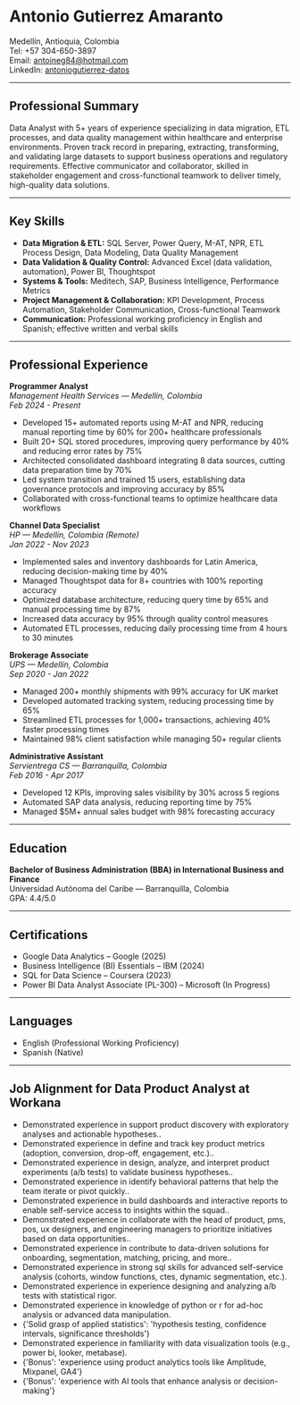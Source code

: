 # Antonio Gutierrez Amaranto

Medellín, Antioquia, Colombia  
Tel: +57 304-650-3897  
Email: antoineg84@hotmail.com  
LinkedIn: [antoniogutierrez-datos](https://linkedin.com/in/antoniogutierrez-datos)

---

## Professional Summary

Data Analyst with 5+ years of experience specializing in data migration, ETL processes, and data quality management within healthcare and enterprise environments. Proven track record in preparing, extracting, transforming, and validating large datasets to support business operations and regulatory requirements. Effective communicator and collaborator, skilled in stakeholder engagement and cross-functional teamwork to deliver timely, high-quality data solutions.

---

## Key Skills

- **Data Migration & ETL:** SQL Server, Power Query, M-AT, NPR, ETL Process Design, Data Modeling, Data Quality Management
- **Data Validation & Quality Control:** Advanced Excel (data validation, automation), Power BI, Thoughtspot
- **Systems & Tools:** Meditech, SAP, Business Intelligence, Performance Metrics
- **Project Management & Collaboration:** KPI Development, Process Automation, Stakeholder Communication, Cross-functional Teamwork
- **Communication:** Professional working proficiency in English and Spanish; effective written and verbal skills

---

## Professional Experience

**Programmer Analyst**  
*Management Health Services — Medellín, Colombia*  
_Feb 2024 - Present_  
- Developed 15+ automated reports using M-AT and NPR, reducing manual reporting time by 60% for 200+ healthcare professionals  
- Built 20+ SQL stored procedures, improving query performance by 40% and reducing error rates by 75%  
- Architected consolidated dashboard integrating 8 data sources, cutting data preparation time by 70%  
- Led system transition and trained 15 users, establishing data governance protocols and improving accuracy by 85%  
- Collaborated with cross-functional teams to optimize healthcare data workflows

**Channel Data Specialist**  
*HP — Medellín, Colombia (Remote)*  
_Jan 2022 - Nov 2023_  
- Implemented sales and inventory dashboards for Latin America, reducing decision-making time by 40%  
- Managed Thoughtspot data for 8+ countries with 100% reporting accuracy  
- Optimized database architecture, reducing query time by 65% and manual processing time by 87%  
- Increased data accuracy by 95% through quality control measures  
- Automated ETL processes, reducing daily processing time from 4 hours to 30 minutes

**Brokerage Associate**  
*UPS — Medellín, Colombia*  
_Sep 2020 - Jan 2022_  
- Managed 200+ monthly shipments with 99% accuracy for UK market  
- Developed automated tracking system, reducing processing time by 65%  
- Streamlined ETL processes for 1,000+ transactions, achieving 40% faster processing times  
- Maintained 98% client satisfaction while managing 50+ regular clients

**Administrative Assistant**  
*Servientrega CS — Barranquilla, Colombia*  
_Feb 2016 - Apr 2017_  
- Developed 12 KPIs, improving sales visibility by 30% across 5 regions  
- Automated SAP data analysis, reducing reporting time by 75%  
- Managed $5M+ annual sales budget with 98% forecasting accuracy

---

## Education

**Bachelor of Business Administration (BBA) in International Business and Finance**  
Universidad Autónoma del Caribe — Barranquilla, Colombia  
GPA: 4.4/5.0

---

## Certifications

- Google Data Analytics – Google (2025)
- Business Intelligence (BI) Essentials – IBM (2024)
- SQL for Data Science – Coursera (2023)
- Power BI Data Analyst Associate (PL-300) – Microsoft (In Progress)

---

## Languages

- English (Professional Working Proficiency)
- Spanish (Native)

---

## Job Alignment for Data Product Analyst at Workana

- Demonstrated experience in support product discovery with exploratory analyses and actionable hypotheses..
- Demonstrated experience in define and track key product metrics (adoption, conversion, drop-off, engagement, etc.)..
- Demonstrated experience in design, analyze, and interpret product experiments (a/b tests) to validate business hypotheses..
- Demonstrated experience in identify behavioral patterns that help the team iterate or pivot quickly..
- Demonstrated experience in build dashboards and interactive reports to enable self-service access to insights within the squad..
- Demonstrated experience in collaborate with the head of product, pms, pos, ux designers, and engineering managers to prioritize initiatives based on data opportunities..
- Demonstrated experience in contribute to data-driven solutions for onboarding, segmentation, matching, pricing, and more..
- Demonstrated experience in strong sql skills for advanced self-service analysis (cohorts, window functions, ctes, dynamic segmentation, etc.).
- Demonstrated experience in experience designing and analyzing a/b tests with statistical rigor.
- Demonstrated experience in knowledge of python or r for ad-hoc analysis or advanced data manipulation.
- {'Solid grasp of applied statistics': 'hypothesis testing, confidence intervals, significance thresholds'}
- Demonstrated experience in familiarity with data visualization tools (e.g., power bi, looker, metabase).
- {'Bonus': 'experience using product analytics tools like Amplitude, Mixpanel, GA4'}
- {'Bonus': 'experience with AI tools that enhance analysis or decision-making'}
